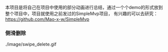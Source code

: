 本项目是将自己在项目中使用的部分动画进行总结，通过一个个demo的形式放到整个项目中，项目就使用之前发过的SimpleMvp项目，
有兴趣的可以去研究：https://github.com/Mao-x-w/SimpleMvp

### 侧滑删除
./image/swipe_delete.gif






